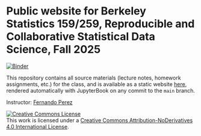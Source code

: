 # Public  website for Berkeley Statistics 159/259, Reproducible and Collaborative Statistical Data Science, Fall 2025

[![Binder](https://mybinder.org/badge_logo.svg)](https://mybinder.org/v2/gh/UCB-stat-159-f25/site/HEAD)

This repository contains all source materials (lecture notes, homework
assignments, etc.) for the class, and is available as a static website
[here](https://ucb-stat-159-f25.github.io/site), rendered
automatically with JupyterBook on any commit to the `main` branch.

Instructor: [Fernando Perez](https://statistics.berkeley.edu/people/fernando-perez)

<a rel="license" href="http://creativecommons.org/licenses/by-nd/4.0/"><img alt="Creative Commons License" style="border-width:0" src="https://i.creativecommons.org/l/by-nd/4.0/88x31.png" /></a><br />This work is licensed under a <a rel="license" href="http://creativecommons.org/licenses/by-nd/4.0/">Creative Commons Attribution-NoDerivatives 4.0 International License</a>.
